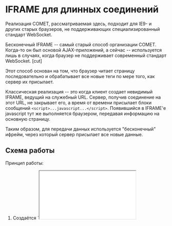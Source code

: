 # IFRAME для длинных соединений

Реализация COMET, рассматриваемая здесь, подходит для IE9- и других старых браузеров, не поддерживающих специализированный стандарт WebSocket.

Бесконечный IFRAME -- самый старый способ организации COMET. Когда-то он был основой AJAX-приложений, а сейчас -- используется лишь в случаях, когда браузер не поддерживает современный стандарт WebSocket.
[cut]

Этот способ основан на том, что браузер читает страницу последовательно и обрабатывает все новые теги по мере того, как сервер их присылает.

Классическая реализация -- это когда клиент создает невидимый IFRAME, ведущий на служебный URL. Сервер, получив соединение на этот URL, не закрывает его, а
время от времени присылает блоки сообщений <code>&lt;script&gt;...javascript...&lt;/script&gt;</code>. Появившийся в IFRAME'е javascript тут же выполняется браузером, передавая информацию на основную страницу.

Таким образом, для передачи данных используется "бесконечный" ифрейм, через который сервер присылает все новые данные. 

## Схема работы


Принцип работы: 
<ol>
<li>Создаётся `<iframe src="COMET_URL">`, по адресу `COMET_URL` расположен сервер.</li>
<li>Сервер выдаёт начало ("шапку") документа и останавливается, оставляя соединение активным.</li>
<li>Когда сервер хочет что-то отправить -- он пишет в соединение <code>&lt;script&gt;parent.onMessage(сообщение)&lt;/script&gt;</code> Браузер тут же выполняет этот скрипт -- так сообщение приходит на клиент.</li>
<li>Ифрейм, в теории, грузится бесконечно. Его завершение означает обрыв канала связи. Его можно поймать по `iframe.onload` и заново открыть соединение (создать новый `iframe`).</li>
</ol>

Также ифрейм можно пересоздавать время от времени, для очистки памяти от старых сообщений.

<img src="comet.png">

Ифрейм работает только на получение данных. Для запросов используется обычный `XMLHttpRequest`.

## Проблемы, специфичные для IFRAME

Такое использование ифреймов является хаком. Поэтому есть ряд проблем:

<ol>
<li>Показывается индикатор загрузки, "курсор-часики".</li>
<li>`IFRAME` влияет на историю посещений, если неправильно создан.</li>
<li>Браузер буферизует начало страницы.</li>
</ol>

Как обойти первые две проблемы в IE6-9 (именно для него в первую очередь и нужен IFRAME), мы видели в главе [](/ajax-iframe-htmlfile).

Что же касается буферизации -- IE не начинает обработку страницы, пока она не загрузится до определенного размера.

Поэтому в таком `IFRAME` первые несколько сообщений задержатся:

```html
<!DOCTYPE HTML>
<html>
  <body>
  <script>parent.onMessage("привет");</script>
  <script>parent.onMessage("от сервера");</script>
  ...
```

Решение -- забить начало ифрейма чем-нибудь, поставить, например, килобайт пробелов в начале:

```html
<!DOCTYPE HTML>
<html>
  <body>
  ******* 1 килобайт пробелов, а потом уже сообщения ******
  <script>parent.onMessage("привет");</script>
  <script>parent.onMessage("от сервера");</script>
  ...
```

## Код

Клиентский код, кросс-браузерно реализующий этот подход с возобновлением соединения при ошибках:

```js
//+ src="iframeComet.js"
```

Его можно улучшить, например сервер может раз в секунду посылать мини-сообщение "я тут", для более надёжного определения статуса подключения.

## Скачать пример

Мини-приложение с сервером на Node.JS, непрерывно получающее текущее время с сервера через `IFRAME`, можно скачать: [comet.zip](/zip/tutorial/ajax/iframe/comet.zip).


[head]
<script src="/files/tutorial/ajax/script/scriptRequest.js"></script>
[/head]